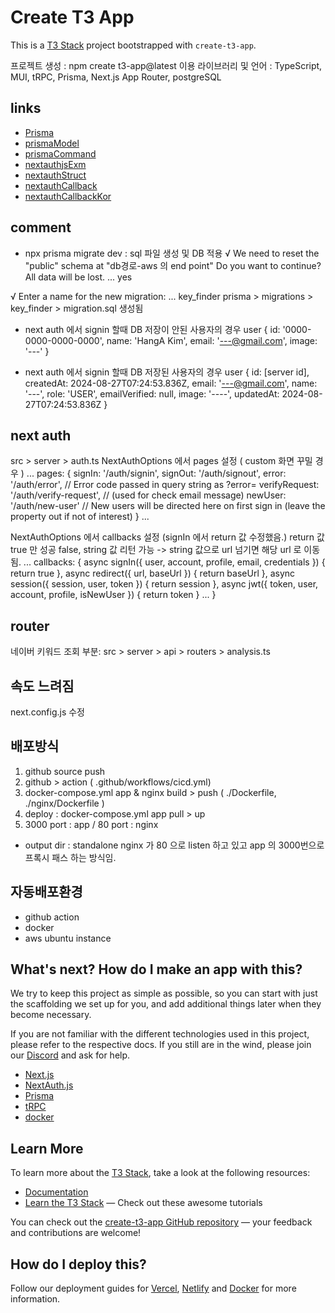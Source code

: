 # Create T3 App

This is a [T3 Stack](https://create.t3.gg/) project bootstrapped with `create-t3-app`.

프로젝트 생성 : npm create t3-app@latest
이용 라이브러리 및 언어 : TypeScript, MUI, tRPC, Prisma, Next.js App Router, postgreSQL

## links

- [Prisma](https://prisma.io)
- [prismaModel](https://velog.io/@ltnscp9028/Prisma-Model-%EB%84%8C-%EB%88%84%EA%B5%AC%EB%8B%88)
- [prismaCommand](https://defineall.tistory.com/1052)
- [nextauthjsExm](https://github.com/nextauthjs/next-auth/blob/main/apps/examples/nextjs/auth.ts)
- [nextauthStruct](https://all-dev-kang.tistory.com/entry/Nextjs-NextAuth%EC%99%80-Prisma%EB%A1%9C-%EC%9D%B8%EC%A6%9D-%EA%B8%B0%EB%8A%A5-%EA%B5%AC%ED%98%84%ED%95%98%EA%B8%B0)
- [nextauthCallback](https://next-auth.js.org/configuration/callbacks)
- [nextauthCallbackKor](https://velog.io/@j_wisdom_h/next-auth)

## comment

- npx prisma migrate dev : sql 파일 생성 및 DB 적용
  √ We need to reset the "public" schema at "db경로-aws 의 end point"
  Do you want to continue? All data will be lost. ... yes

√ Enter a name for the new migration: ... key_finder
prisma > migrations > key_finder > migration.sql 생성됨

- next auth 에서 signin 할때 DB 저장이 안된 사용자의 경우
  user {
  id: '0000-0000-0000-0000',
  name: 'HangA Kim',
  email: '---@gmail.com',
  image: '---'
  }

- next auth 에서 signin 할때 DB 저장된 사용자의 경우
  user {
  id: [server id],
  createdAt: 2024-08-27T07:24:53.836Z,
  email: '---@gmail.com',
  name: '---',
  role: 'USER',
  emailVerified: null,
  image: '----',
  updatedAt: 2024-08-27T07:24:53.836Z
  }

## next auth

src > server > auth.ts
NextAuthOptions 에서 pages 설정 ( custom 화면 꾸밀 경우 )
...
pages: {
signIn: '/auth/signin',
signOut: '/auth/signout',
error: '/auth/error', // Error code passed in query string as ?error=
verifyRequest: '/auth/verify-request', // (used for check email message)
newUser: '/auth/new-user' // New users will be directed here on first sign in (leave the property out if not of interest)
}
...

NextAuthOptions 에서 callbacks 설정 (signIn 에서 return 값 수정했음.)
return 값 true 만 성공
false, string 값 리턴 가능 -> string 값으로 url 넘기면 해당 url 로 이동됨.
...
callbacks: {
async signIn({ user, account, profile, email, credentials }) {
return true
},
async redirect({ url, baseUrl }) {
return baseUrl
},
async session({ session, user, token }) {
return session
},
async jwt({ token, user, account, profile, isNewUser }) {
return token
}
...
}

## router

네이버 키워드 조회 부분: src > server > api > routers > analysis.ts

## 속도 느려짐

next.config.js 수정

## 배포방식

1. github source push
2. github > action ( .github/workflows/cicd.yml)
3. docker-compose.yml app & nginx build > push ( ./Dockerfile, ./nginx/Dockerfile )
4. deploy : docker-compose.yml app pull > up
5. 3000 port : app / 80 port : nginx

- output dir : standalone
  nginx 가 80 으로 listen 하고 있고 app 의 3000번으로 프록시 패스 하는 방식임.

## 자동배포환경

- github action
- docker
- aws ubuntu instance

## What's next? How do I make an app with this?

We try to keep this project as simple as possible, so you can start with just the scaffolding we set up for you, and add additional things later when they become necessary.

If you are not familiar with the different technologies used in this project, please refer to the respective docs. If you still are in the wind, please join our [Discord](https://t3.gg/discord) and ask for help.

- [Next.js](https://nextjs.org)
- [NextAuth.js](https://next-auth.js.org)
- [Prisma](https://prisma.io)
- [tRPC](https://trpc.io)
- [docker](https://create.t3.gg/en/deployment/docker)

## Learn More

To learn more about the [T3 Stack](https://create.t3.gg/), take a look at the following resources:

- [Documentation](https://create.t3.gg/)
- [Learn the T3 Stack](https://create.t3.gg/en/faq#what-learning-resources-are-currently-available) — Check out these awesome tutorials

You can check out the [create-t3-app GitHub repository](https://github.com/t3-oss/create-t3-app) — your feedback and contributions are welcome!

## How do I deploy this?

Follow our deployment guides for [Vercel](https://create.t3.gg/en/deployment/vercel), [Netlify](https://create.t3.gg/en/deployment/netlify) and [Docker](https://create.t3.gg/en/deployment/docker) for more information.
